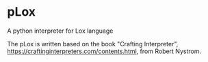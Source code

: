 # pLox
A python interpreter for Lox language

The pLox is written based on the book "Crafting Interpreter", https://craftinginterpreters.com/contents.html, from Robert Nystrom.
